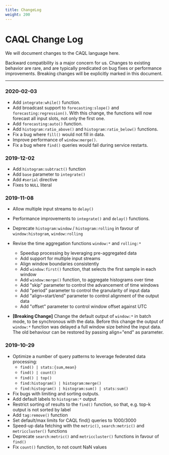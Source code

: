 ```yaml
---
title: ChangeLog
weight: 200
---
```


# CAQL Change Log

We will document changes to the CAQL language here.

Backward compatibility is a major concern for us.
Changes to existing behavior are rare, and are typically predicated on bug fixes or performance improvements.
Breaking changes will be explicitly marked in this document.

---
### 2020-02-03

- Add `integrate:while()` function.
- Add broadcast support to `forecasting:slope()` and `forecasting:regression()`. With this change, the functions will now forecast all input slots, not only the first one.
- Add `forecasting:auto()` function.
- Add `histogram:ratio_above()` and `histogram:ratio_below()` functions.
- Fix a bug where `fill()` would not fill in data.
- Improve performance of `window:merge()`.
- Fix a bug where `find()` queries would fail during service restarts.

### 2019-12-02

- Add `histogram:subtract()` function
- Add `base` parameter to `integrate()`
- Add `#serial` directive
- Fixes to `NULL` literal

### 2019-11-08

- Allow multiple input streams to `delay()`

- Performance improvements to `integrate()` and `delay()` functions.

- Deprecate `histogram:window` / `histogram:rolling` in favour of `window:histogram`, `window:rolling`

- Revise the time aggregation functions `window:*` and `rolling:*`
  - Speedup processing by leveraging pre-aggregated data
  - Add support for multiple input streams
  - Align window boundaries consistently
  - Add `window:first()` function, that selects the first sample in each window
  - Add `window:merge()` function, to aggregate histograms over time
  - Add "skip" parameter to control the advancement of time windows
  - Add "period" parameter to control the granularity of input data
  - Add "align=start/end" parameter to control alignment of the output data
  - Add "offset" parameter to control window offset against UTC

- **\[Breaking Change\]** 
  Change the default output of `window:*` in batch mode, to be synchronous with the data.
  Before this change the output of `window:*` function was delayed a full window size behind the input data.
  The old behaviour can be restored by passing align="end" as parameter.

### 2019-10-29

- Optimize a number of query patterns to leverage federated data processing:
  - `find() | stats:{sum,mean}`
  - `find() | count()`
  - `find() | top()`
  - `find:histogram() | histogram:merge()`
  - `find:histogram() | histogram:sum() | stats:sum()`
- Fix bugs with limiting and sorting outputs.
- Add default labels to `histogram:*` output
- Restrict sorting of results to the `find()` function, so that, e.g. top-k output is not sorted by label
- Add `tag:remove()` function
- Set default/max limits for CAQL find() queries to 1000/3000
- Speed-up data fetching with the `metric()`, `search:metric()` and `metriccluster()` functions
- Deprecate `search:metric()` and `metriccluster()` functions in favour of `find()`
- Fix `count()` function, to not count NaN values
